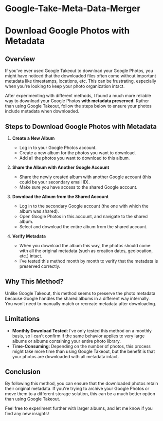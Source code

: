 # Google-Take-Meta-Data-Merger


# Download Google Photos with Metadata

## Overview
If you've ever used Google Takeout to download your Google Photos, you might have noticed that the downloaded files often come without important metadata like timestamps, locations, etc. This can be frustrating, especially when you're looking to keep your photo organization intact.

After experimenting with different methods, I found a much more reliable way to download your Google Photos **with metadata preserved**. Rather than using Google Takeout, follow the steps below to ensure your photos include metadata when downloaded.

## Steps to Download Google Photos with Metadata

1. **Create a New Album**
   - Log in to your Google Photos account.
   - Create a new album for the photos you want to download.
   - Add all the photos you want to download to this album.

2. **Share the Album with Another Google Account**
   - Share the newly created album with another Google account (this could be your secondary email ID).
   - Make sure you have access to the shared Google account.

3. **Download the Album from the Shared Account**
   - Log in to the secondary Google account (the one with which the album was shared).
   - Open Google Photos in this account, and navigate to the shared album.
   - Select and download the entire album from the shared account.

4. **Verify Metadata**
   - When you download the album this way, the photos should come with all the original metadata (such as creation dates, geolocation, etc.) intact.
   - I’ve tested this method month by month to verify that the metadata is preserved correctly.

## Why This Method?
Unlike Google Takeout, this method seems to preserve the photo metadata because Google handles the shared albums in a different way internally. You won’t need to manually match or recreate metadata after downloading.

## Limitations
- **Monthly Download Tested**: I’ve only tested this method on a monthly basis, so I can't confirm if the same behavior applies to very large albums or albums containing your entire photo library.
- **Time-Consuming**: Depending on the number of photos, this process might take more time than using Google Takeout, but the benefit is that your photos are downloaded with all metadata intact.

## Conclusion
By following this method, you can ensure that the downloaded photos retain their original metadata. If you're trying to archive your Google Photos or move them to a different storage solution, this can be a much better option than using Google Takeout.

Feel free to experiment further with larger albums, and let me know if you find any new insights!
